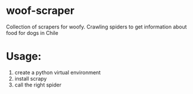# woof-scraper
Collection of scrapers for woofy. Crawling spiders to get information about food for dogs in Chile

# Usage:
1. create a python virtual environment
2. install scrapy
3. call the right spider
